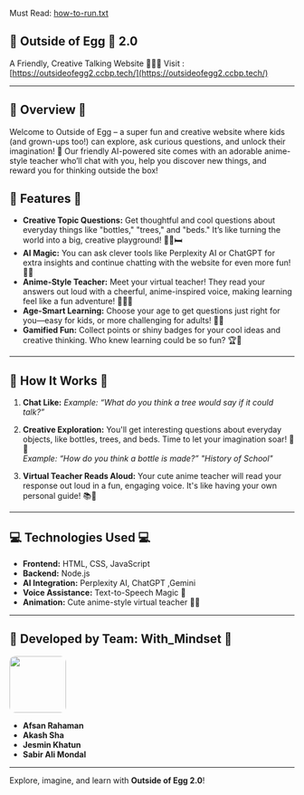 Must Read: [how-to-run.txt](https://github.com/Sabir-Ali-Mondal/Outside-of-egg-2.0/blob/master/how-to-run.txt)

## 🐣 Outside of Egg 🐣 2.0
A Friendly, Creative Talking Website 🧑‍🏫✨
Visit : [https://outsideofegg2.ccbp.tech/](https://outsideofegg2.ccbp.tech/)

---

## 🌟 Overview 🌟

Welcome to Outside of Egg – a super fun and creative website where kids (and grown-ups too!) can explore, ask curious questions, and unlock their imagination! 🤩 Our friendly AI-powered site comes with an adorable anime-style teacher who’ll chat with you, help you discover new things, and reward you for thinking outside the box!

## 🌸 Features 🌸

- **Creative Topic Questions:** Get thoughtful and cool questions about everyday things like "bottles," "trees," and "beds." It’s like turning the world into a big, creative playground! 🍃🍶🛏️
- **AI Magic:** You can ask clever tools like Perplexity AI or ChatGPT for extra insights and continue chatting with the website for even more fun! 🤖✨
- **Anime-Style Teacher:** Meet your virtual teacher! They read your answers out loud with a cheerful, anime-inspired voice, making learning feel like a fun adventure! 🎤👩‍🏫
- **Age-Smart Learning:** Choose your age to get questions just right for you—easy for kids, or more challenging for adults! 🧒👴
- **Gamified Fun:** Collect points or shiny badges for your cool ideas and creative thinking. Who knew learning could be so fun? 🏆💎

---

## 🐣 How It Works 🐣

1. **Chat Like:** *Example: “What do you think a tree would say if it could talk?”*

2. **Creative Exploration:** You'll get interesting questions about everyday objects, like bottles, trees, and beds. Time to let your imagination soar! 🚀🍃\
   *Example: “How do you think a bottle is made?” "History of School"*

3. **Virtual Teacher Reads Aloud:** Your cute anime teacher will read your response out loud in a fun, engaging voice. It's like having your own personal guide! 📚🎤

---

## 💻 Technologies Used 💻

- **Frontend:** HTML, CSS, JavaScript
- **Backend:** Node.js
- **AI Integration:** Perplexity AI, ChatGPT ,Gemini
- **Voice Assistance:** Text-to-Speech Magic 🎤
- **Animation:** Cute anime-style virtual teacher 🤖✨

---

## 💼 Developed by Team: With\_Mindset 💼

<img src="https://res.cloudinary.com/dmttn34te/image/upload/v1733070758/logo_ktr3sq.jpg" width="100" height="100" style="border-radius:10px;" />

- **Afsan Rahaman**
- **Akash Sha**
- **Jesmin Khatun**
- **Sabir Ali Mondal**

---

Explore, imagine, and learn with **Outside of Egg 2.0**!


